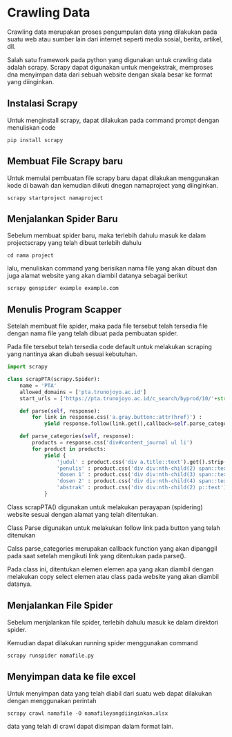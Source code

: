 # Crawling Data

Crawling data merupakan proses pengumpulan data yang dilakukan pada suatu web atau sumber lain dari internet seperti media sosial, berita, artikel, dll.

Salah satu framework pada python yang digunakan untuk crawling data adalah scrapy. Scrapy dapat digunakan untuk mengekstrak, memproses dna menyimpan data dari sebuah website dengan skala besar ke format yang diinginkan.

## Instalasi Scrapy

Untuk menginstall scrapy, dapat dilakukan pada command prompt dengan menuliskan code

```
pip install scrapy
```



## Membuat File Scrapy baru

Untuk memulai pembuatan file scrapy baru dapat dilakukan menggunakan kode di bawah dan kemudian diikuti dnegan namaproject yang diinginkan.

```
scrapy startproject namaproject
```




## Menjalankan Spider Baru

Sebelum membuat spider baru, maka terlebih dahulu masuk ke dalam projectscrapy yang telah dibuat terlebih dahulu

```
cd nama project
```

lalu, menuliskan command yang berisikan nama file yang akan dibuat dan juga alamat website yang akan diambil datanya sebagai berikut

```
scrapy genspider example example.com
```



## Menulis Program Scapper

Setelah membuat file spider, maka pada file tersebut telah tersedia file dengan nama file yang telah dibuat pada pembuatan spider.

Pada file tersebut telah tersedia code default untuk melakukan scraping yang nantinya akan diubah sesuai kebutuhan.

```python
import scrapy

class scrapPTA(scrapy.Spider):
    name = 'PTA'
    allowed_domains = ['pta.trunojoyo.ac.id']
    start_urls = ['https://pta.trunojoyo.ac.id/c_search/byprod/10/'+str(x)+" " for x in range(2,20)]

    def parse(self, response):
        for link in response.css('a.gray.button::attr(href)') :
            yield response.follow(link.get(),callback=self.parse_categories)

    def parse_categories(self, response):
        products = response.css('div#content_journal ul li')
        for product in products:
            yield {
                'judul' : product.css('div a.title::text').get().strip(),
                'penulis' : product.css('div div:nth-child(2) span::text').get().strip(),
                'dosen 1' : product.css('div div:nth-child(3) span::text').get().strip(),
                'dosen 2' : product.css('div div:nth-child(4) span::text').get().strip(),
                'abstrak' : product.css('div div:nth-child(2) p::text').get().strip()
            }
```

Class scrapPTA() digunakan untuk melakukan perayapan (spidering) website sesuai dengan alamat yang telah ditentukan.

Class Parse digunakan untuk melakukan follow link pada button yang telah ditenukan

Calss parse_categories merupakan callback function yang akan dipanggil pada saat setelah mengikuti link yang ditentukan pada parse(). 

Pada class ini, ditentukan elemen elemen apa yang akan diambil dengan melakukan copy select elemen atau class pada website yang akan diambil datanya.

## Menjalankan File Spider

Sebelum menjalankan file spider, terlebih dahulu masuk ke dalam direktori spider.

Kemudian dapat dilakukan running spider menggunakan command 

```
scrapy runspider namafile.py
```

## Menyimpan data ke file excel

Untuk menyimpan data yang telah diabil dari suatu web dapat dilakukan dengan menggunakan perintah 

```
scrapy crawl namafile -O namafileyangdiinginkan.xlsx
```

data yang telah di crawl dapat disimpan dalam format lain.
